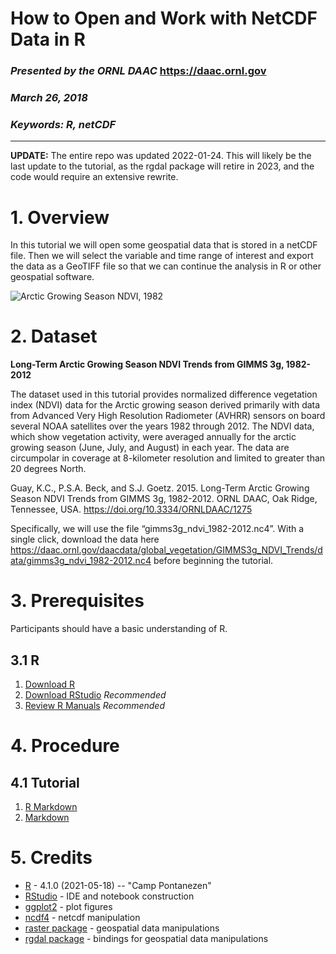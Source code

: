 # How to Open and Work with NetCDF Data in R  

### *Presented by the ORNL DAAC*  <https://daac.ornl.gov>  

### *March 26, 2018*  

### *Keywords: R, netCDF*  

***
**UPDATE:** The entire repo was updated 2022-01-24. This will likely be the last update to the tutorial, as the rgdal package will retire in 2023, and the code would require an extensive rewrite.

# 1. Overview

In this tutorial we will open some geospatial data that is stored in a netCDF file. Then we will select the variable and time range of interest and export the data as a GeoTIFF file so that we can continue the analysis in R or other geospatial software.

![Arctic Growing Season NDVI, 1982](GIMMS3g_1982_NDVI.png)

# 2. Dataset

**Long-Term Arctic Growing Season NDVI Trends from GIMMS 3g, 1982-2012**

The dataset used in this tutorial provides normalized difference vegetation index (NDVI) data for the Arctic growing season derived primarily with data from Advanced Very High Resolution Radiometer (AVHRR) sensors on board several NOAA satellites over the years 1982 through 2012. The NDVI data, which show vegetation activity, were averaged annually for the arctic growing season (June, July, and August) in each year. The data are circumpolar in coverage at 8-kilometer resolution and limited to greater than 20 degrees North.

Guay, K.C., P.S.A. Beck, and S.J. Goetz. 2015. Long-Term Arctic Growing Season NDVI Trends from GIMMS 3g, 1982-2012. ORNL DAAC, Oak Ridge, Tennessee, USA. <a href="<<<https://doi.org/10.3334/ORNLDAAC/1275>>>">https://doi.org/10.3334/ORNLDAAC/1275</a>

Specifically, we will use the file “gimms3g_ndvi_1982-2012.nc4”. With a single click, download the data here <https://daac.ornl.gov/daacdata/global_vegetation/GIMMS3g_NDVI_Trends/data/gimms3g_ndvi_1982-2012.nc4> before beginning the tutorial.

# 3. Prerequisites

Participants should have a basic understanding of R.  

## 3.1 R

1. [Download R](https://cran.r-project.org/)  
2. [Download RStudio](https://www.rstudio.com/products/rstudio/download/#download)  *Recommended*  
3. [Review R Manuals](https://cran.r-project.org/manuals.html)  *Recommended*  

# 4. Procedure

## 4.1 Tutorial  

1. [R Markdown](netCDF_in_r_ornldaac_tutorial.Rmd)  
2. [Markdown](netCDF_in_r_ornldaac_tutorial.md)  

# 5. Credits

* [R](https://www.r-project.org/) - 4.1.0 (2021-05-18) -- "Camp Pontanezen"  
* [RStudio](https://www.rstudio.com/products/rstudio/) - IDE and notebook construction  
* [ggplot2](https://CRAN.R-project.org/package=ggplot2) - plot figures  
* [ncdf4](https://CRAN.R-project.org/package=ncdf4) - netcdf manipulation  
* [raster package](https://CRAN.R-project.org/package=raster) - geospatial data manipulations  
* [rgdal package](https://cran.r-project.org/package=rgdal) - bindings for geospatial data manipulations  
